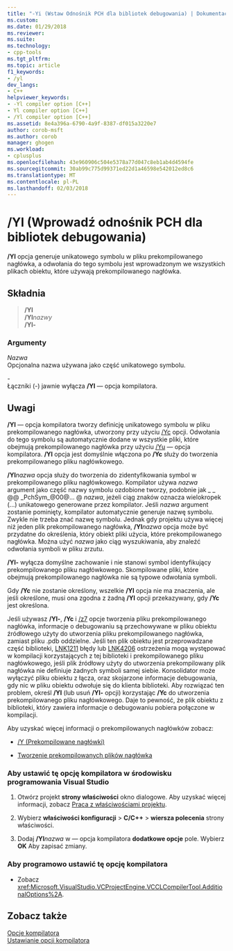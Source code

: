 ```yaml
---
title: "-Yi (Wstaw Odnośnik PCH dla bibliotek debugowania) | Dokumentacja firmy Microsoft"
ms.custom: 
ms.date: 01/29/2018
ms.reviewer: 
ms.suite: 
ms.technology:
- cpp-tools
ms.tgt_pltfrm: 
ms.topic: article
f1_keywords:
- /yl
dev_langs:
- C++
helpviewer_keywords:
- -Yl compiler option [C++]
- Yl compiler option [C++]
- /Yl compiler option [C++]
ms.assetid: 8e4a396a-6790-4a9f-8387-df015a3220e7
author: corob-msft
ms.author: corob
manager: ghogen
ms.workload:
- cplusplus
ms.openlocfilehash: 43e960906c504e5378a77d047c8eb1ab4d4594fe
ms.sourcegitcommit: 30ab99c775d99371ed22d1a46598e542012ed8c6
ms.translationtype: MT
ms.contentlocale: pl-PL
ms.lasthandoff: 02/03/2018
---
```

# <a name="yl-inject-pch-reference-for-debug-library"></a>/Yl (Wprowadź odnośnik PCH dla bibliotek debugowania)

**/Yl** opcja generuje unikatowego symbolu w pliku prekompilowanego nagłówka, a odwołania do tego symbolu jest wprowadzonym we wszystkich plikach obiektu, które używają prekompilowanego nagłówka.

## <a name="syntax"></a>Składnia

>**/Yl**  
>**/Yl**_nazwy_  
>**/Yl-**  

### <a name="arguments"></a>Argumenty

*Nazwa*  
Opcjonalna nazwa używana jako część unikatowego symbolu.

*\-*  
Łączniki (-) jawnie wyłącza **/Yl** — opcja kompilatora.

## <a name="remarks"></a>Uwagi

**/Yl** — opcja kompilatora tworzy definicję unikatowego symbolu w pliku prekompilowanego nagłówka, utworzony przy użyciu [/Yc](../../build/reference/yc-create-precompiled-header-file.md) opcji. Odwołania do tego symbolu są automatycznie dodane w wszystkie pliki, które obejmują prekompilowanego nagłówka przy użyciu [/Yu](../../build/reference/yu-use-precompiled-header-file.md) — opcja kompilatora. **/Yl** opcja jest domyślnie włączona po **/Yc** służy do tworzenia prekompilowanego pliku nagłówkowego.

**/Yl**_nazwa_ opcja służy do tworzenia do zidentyfikowania symbol w prekompilowanego pliku nagłówkowego. Kompilator używa *nazwa* argument jako część nazwy symbolu ozdobione tworzy, podobnie jak \_ \_ @@ \_PchSym\_@00@... @ *nazwa*, jeżeli ciąg znaków oznacza wielokropek (...) unikatowego generowane przez kompilator. Jeśli *nazwa* argument zostanie pominięty, kompilator automatycznie generuje nazwę symbolu. Zwykle nie trzeba znać nazwę symbolu. Jednak gdy projektu używa więcej niż jeden plik prekompilowanego nagłówka, **/Yl**_nazwa_ opcja może być przydatne do określenia, który obiekt pliki użycia, które prekompilowanego nagłówka. Można użyć *nazwa* jako ciąg wyszukiwania, aby znaleźć odwołania symboli w pliku zrzutu.

**/Yl-** wyłącza domyślne zachowanie i nie stanowi symbol identyfikujący prekompilowanego pliku nagłówkowego. Skompilowane pliki, które obejmują prekompilowanego nagłówka nie są typowe odwołania symboli.

Gdy **/Yc** nie zostanie określony, wszelkie **/Yl** opcja nie ma znaczenia, ale jeśli określone, musi ona zgodna z żadną **/Yl** opcji przekazywany, gdy **/Yc** jest określona.

Jeśli używasz **/Yl-**, **/Yc** i [/z7](../../build/reference/z7-zi-zi-debug-information-format.md) opcje tworzenia pliku prekompilowanego nagłówka, informacje o debugowaniu są przechowywane w pliku obiektu źródłowego użyty do utworzenia pliku prekompilowanego nagłówka, zamiast pliku .pdb oddzielne. Jeśli ten plik obiektu jest przeprowadzane część biblioteki, [LNK1211](../../error-messages/tool-errors/linker-tools-error-lnk1211.md) błędy lub [LNK4206](../../error-messages/tool-errors/linker-tools-warning-lnk4206.md) ostrzeżenia mogą występować w kompilacji korzystających z tej biblioteki i prekompilowanego pliku nagłówkowego, jeśli plik źródłowy użyty do utworzenia prekompilowany plik nagłówka nie definiuje żadnych symboli samej siebie. Konsolidator może wyłączyć pliku obiektu z łącza, oraz skojarzone informacje debugowania, gdy nic w pliku obiektu odwołuje się do klienta biblioteki. Aby rozwiązać ten problem, określ **/Yl** (lub usuń **/Yl-** opcji) korzystając **/Yc** do utworzenia prekompilowanego pliku nagłówkowego. Daje to pewność, że plik obiektu z biblioteki, który zawiera informacje o debugowaniu pobiera połączone w kompilacji.

Aby uzyskać więcej informacji o prekompilowanych nagłówków zobacz:

- [/Y (Prekompilowane nagłówki)](../../build/reference/y-precompiled-headers.md)

- [Tworzenie prekompilowanych plików nagłówka](../../build/reference/creating-precompiled-header-files.md)

### <a name="to-set-this-compiler-option-in-the-visual-studio-development-environment"></a>Aby ustawić tę opcję kompilatora w środowisku programowania Visual Studio

1. Otwórz projekt **strony właściwości** okno dialogowe. Aby uzyskać więcej informacji, zobacz [Praca z właściwościami projektu](../../ide/working-with-project-properties.md).

1. Wybierz **właściwości konfiguracji** > **C/C++** > **wiersza polecenia** strony właściwości.

1. Dodaj **/Yl**_nazwa_ w — opcja kompilatora **dodatkowe opcje** pole. Wybierz **OK** Aby zapisać zmiany.

### <a name="to-set-this-compiler-option-programmatically"></a>Aby programowo ustawić tę opcję kompilatora

- Zobacz <xref:Microsoft.VisualStudio.VCProjectEngine.VCCLCompilerTool.AdditionalOptions%2A>.

## <a name="see-also"></a>Zobacz także

[Opcje kompilatora](../../build/reference/compiler-options.md)  
[Ustawianie opcji kompilatora](../../build/reference/setting-compiler-options.md)  
